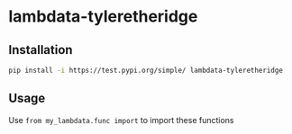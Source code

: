 # lambdata-tyleretheridge

## Installation
```sh
pip install -i https://test.pypi.org/simple/ lambdata-tyleretheridge
```
## Usage
Use 
```from my_lambdata.func import```
to import these functions
